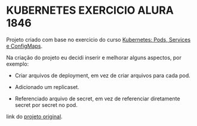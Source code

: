 # KUBERNETES EXERCICIO ALURA 1846

Projeto criado com base no exercicio do curso [Kubernetes: Pods, Services e ConfigMaps](https://cursos.alura.com.br/course/kubernetes-pods-services-configmap).

Na criação do projeto eu decidi inserir e melhorar alguns aspectos, por exemplo:

* Criar arquivos de deployment, em vez de criar arquivos para cada pod.

* Adicionado um replicaset.

* Referenciado arquivo de secret, em vez de referenciar diretamente secret por secret no pod.

link do [projeto original](https://github.com/alura-cursos/1846-kubernetes/tree/Aula5).


